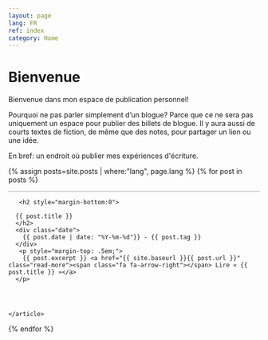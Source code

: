 ```yaml
---
layout: page
lang: FR
ref: index
category: Home
---
```


<h1>Bienvenue</h1>


  Bienvenue dans mon espace de publication personnel!
  
  Pourquoi ne  pas parler simplement d’un blogue? Parce que ce ne sera pas uniquement un espace pour publier des billets de blogue. Il y aura aussi de courts textes de fiction, de même que des notes, pour partager un lien ou une idée.

  En bref: un endroit où publier mes expériences d'écriture. 

<div class="posts">
  
   {% assign posts=site.posts | where:"lang", page.lang %}
  {% for post in posts %}
    <article class="post" style="border-top: 2px solid #ccc;">

       <h2 style="margin-bottom:0">
   
      {{ post.title }}
      </h2>
      <div class="date">
        {{ post.date | date: "%Y-%m-%d"}} - {{ post.tag }}
      </div>
       <p style="margin-top: .5em;">
        {{ post.excerpt }} <a href="{{ site.baseurl }}{{ post.url }}" class="read-more"><span class="fa fa-arrow-right"></span> Lire « {{ post.title }} »</a>
      </p>


  

    </article>
  {% endfor %}
</div>
